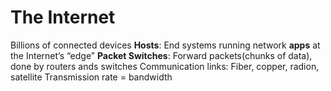 # The Internet 
Billions of connected devices
**Hosts**: End systems
running network **apps** at the Internet’s “edge”
**Packet Switches**: Forward packets(chunks of data), done by routers ands switches
Communication links: Fiber, copper, radion, satellite
Transmission rate = bandwidth